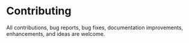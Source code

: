 # Contributing

All contributions, bug reports, bug fixes, documentation improvements, enhancements, and ideas are welcome. 
